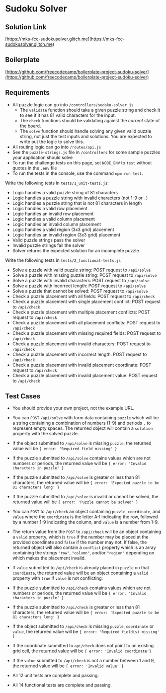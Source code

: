 # Sudoku Solver

## Solution Link

[https://mks-fcc-sudokusolver.glitch.me](https://mks-fcc-sudokusolver.glitch.me)

## Boilerplate

[https://github.com/freecodecamp/boilerplate-project-sudoku-solver](https://github.com/freecodecamp/boilerplate-project-sudoku-solver)

## Requirements

* All puzzle logic can go into `/controllers/sudoku-solver.js`
    * The `validate` function should take a given puzzle string and check it to see if it has 81 valid characters for the input.
    * The `check` functions should be validating against the _current_ state of the board.
    * The `solve` function should handle solving any given valid puzzle string, not just the test inputs and solutions. You are expected to write out the logic to solve this.
* All routing logic can go into `/routes/api.js`
* See the `puzzle-strings.js` file in `/controllers` for some sample puzzles your application should solve
* To run the challenge tests on this page, set `NODE_ENV` to `test` without quotes in the `.env` file
* To run the tests in the console, use the command `npm run test`.

Write the following tests in `tests/1_unit-tests.js`:

* Logic handles a valid puzzle string of 81 characters
* Logic handles a puzzle string with invalid characters (not 1-9 or `.`)
* Logic handles a puzzle string that is not 81 characters in length
* Logic handles a valid row placement
* Logic handles an invalid row placement
* Logic handles a valid column placement
* Logic handles an invalid column placement
* Logic handles a valid region (3x3 grid) placement
* Logic handles an invalid region (3x3 grid) placement
* Valid puzzle strings pass the solver
* Invalid puzzle strings fail the solver
* Solver returns the expected solution for an incomplete puzzle

Write the following tests in `tests/2_functional-tests.js`

* Solve a puzzle with valid puzzle string: POST request to `/api/solve`
* Solve a puzzle with missing puzzle string: POST request to `/api/solve`
* Solve a puzzle with invalid characters: POST request to `/api/solve`
* Solve a puzzle with incorrect length: POST request to `/api/solve`
* Solve a puzzle that cannot be solved: POST request to `/api/solve`
* Check a puzzle placement with all fields: POST request to `/api/check`
* Check a puzzle placement with single placement conflict: POST request to `/api/check`
* Check a puzzle placement with multiple placement conflicts: POST request to `/api/check`
* Check a puzzle placement with all placement conflicts: POST request to `/api/check`
* Check a puzzle placement with missing required fields: POST request to `/api/check`
* Check a puzzle placement with invalid characters: POST request to `/api/check`
* Check a puzzle placement with incorrect length: POST request to `/api/check`
* Check a puzzle placement with invalid placement coordinate: POST request to `/api/check`
* Check a puzzle placement with invalid placement value: POST request to `/api/check`

## Test Cases

* You should provide your own project, not the example URL.

* You can `POST` `/api/solve` with form data containing `puzzle` which will be a string containing a combination of numbers (1-9) and periods `.` to represent empty spaces. The returned object will contain a `solution` property with the solved puzzle.

* If the object submitted to `/api/solve` is missing `puzzle`, the returned value will be `{ error: 'Required field missing' }`

* If the puzzle submitted to `/api/solve` contains values which are not numbers or periods, the returned value will be `{ error: 'Invalid characters in puzzle' }`

* If the puzzle submitted to `/api/solve` is greater or less than 81 characters, the returned value will be `{ error: 'Expected puzzle to be 81 characters long' }`

* If the puzzle submitted to `/api/solve` is invalid or cannot be solved, the returned value will be `{ error: 'Puzzle cannot be solved' }`

* You can `POST` to `/api/check` an object containing `puzzle`, `coordinate`, and `value` where the `coordinate` is the letter A-I indicating the row, followed by a number 1-9 indicating the column, and `value` is a number from 1-9.

* The return value from the `POST` to `/api/check` will be an object containing a `valid` property, which is `true` if the number may be placed at the provided coordinate and `false` if the number may not. If false, the returned object will also contain a `conflict` property which is an array containing the strings `"row"`, `"column"`, and/or `"region"` depending on which makes the placement invalid.

* If `value` submitted to `/api/check` is already placed in `puzzle` on that `coordinate`, the returned value will be an object containing a `valid` property with `true` if `value` is not conflicting.

* If the puzzle submitted to `/api/check` contains values which are not numbers or periods, the returned value will be `{ error: 'Invalid characters in puzzle' }`

* If the puzzle submitted to `/api/check` is greater or less than 81 characters, the returned value will be `{ error: 'Expected puzzle to be 81 characters long' }`

* If the object submitted to `/api/check` is missing `puzzle`, `coordinate` or `value`, the returned value will be `{ error: 'Required field(s) missing' }`

* If the coordinate submitted to `api/check` does not point to an existing grid cell, the returned value will be `{ error: 'Invalid coordinate'}`

* If the `value` submitted to `/api/check` is not a number between 1 and 9, the returned value will be `{ error: 'Invalid value' }`

* All 12 unit tests are complete and passing.

* All 14 functional tests are complete and passing.
